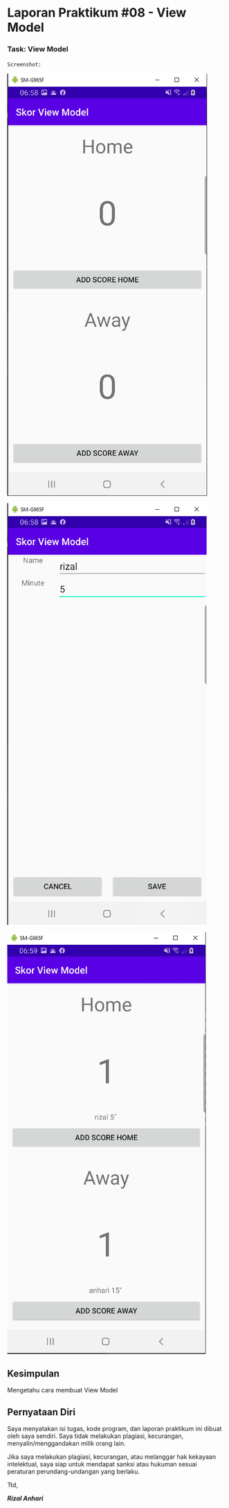 # Laporan Praktikum #08 - View Model

### Task: View Model

`Screenshot:`

![Hasil](img/Screenshot_1.png)

![Hasil](img/Screenshot_2.png)

![Hasil](img/Screenshot_3.png)

## Kesimpulan

Mengetahu cara membuat View Model

## Pernyataan Diri

Saya menyatakan isi tugas, kode program, dan laporan praktikum ini dibuat oleh saya sendiri. Saya tidak melakukan plagiasi, kecurangan, menyalin/menggandakan milik orang lain.

Jika saya melakukan plagiasi, kecurangan, atau melanggar hak kekayaan intelektual, saya siap untuk mendapat sanksi atau hukuman sesuai peraturan perundang-undangan yang berlaku.

Ttd,

***Rizal Anhari***
